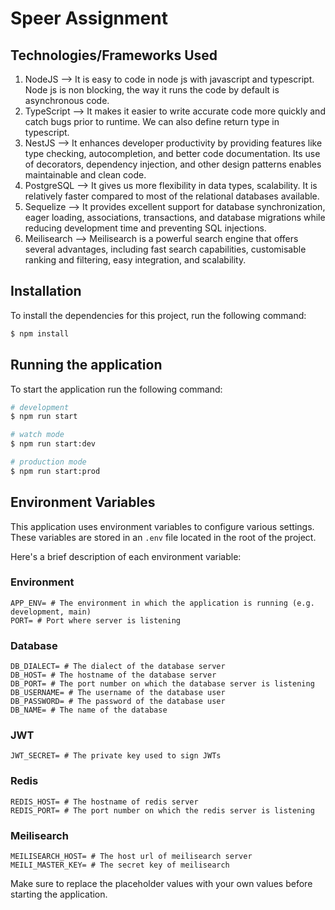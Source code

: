 # Speer Assignment

## Technologies/Frameworks Used

1. NodeJS --> It is easy to code in node js with javascript and typescript. Node js is non blocking, the way it runs the code by default is asynchronous code.
2. TypeScript --> It makes it easier to write accurate code more quickly and catch bugs prior to runtime. We can also define return type in typescript.
3. NestJS --> It enhances developer productivity by providing features like type checking, autocompletion, and better code documentation. Its use of decorators, dependency injection, and other design patterns enables maintainable and clean code.
4. PostgreSQL --> It gives us more flexibility in data types, scalability. It is relatively faster compared to most of the relational databases available.
5. Sequelize --> It provides excellent support for database synchronization, eager loading, associations, transactions, and database migrations while reducing development time and preventing SQL injections.
6. Meilisearch --> Meilisearch is a powerful search engine that offers several advantages, including fast search capabilities, customisable ranking and filtering, easy integration, and scalability.

## Installation

To install the dependencies for this project, run the following command:

```bash
$ npm install
```

## Running the application

To start the application run the following command:

```bash
# development
$ npm run start

# watch mode
$ npm run start:dev

# production mode
$ npm run start:prod
```

## Environment Variables

This application uses environment variables to configure various settings. These variables are stored in an `.env` file located in the root of the project.

Here's a brief description of each environment variable:

### Environment

```
APP_ENV= # The environment in which the application is running (e.g. development, main)
PORT= # Port where server is listening
```

### Database

```
DB_DIALECT= # The dialect of the database server
DB_HOST= # The hostname of the database server
DB_PORT= # The port number on which the database server is listening
DB_USERNAME= # The username of the database user
DB_PASSWORD= # The password of the database user
DB_NAME= # The name of the database
```

### JWT

```
JWT_SECRET= # The private key used to sign JWTs
```

### Redis

```
REDIS_HOST= # The hostname of redis server
REDIS_PORT= # The port number on which the redis server is listening
```

### Meilisearch

```
MEILISEARCH_HOST= # The host url of meilisearch server
MEILI_MASTER_KEY= # The secret key of meilisearch
```

Make sure to replace the placeholder values with your own values before starting the application.
